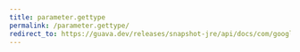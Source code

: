 ```yaml
---
title: parameter.gettype
permalink: /parameter.gettype/
redirect_to: https://guava.dev/releases/snapshot-jre/api/docs/com/google/common/reflect/Parameter.html#getType--
---
```

